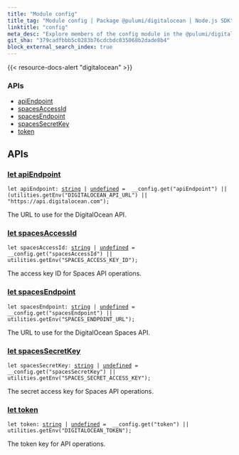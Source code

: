 ```yaml
---
title: "Module config"
title_tag: "Module config | Package @pulumi/digitalocean | Node.js SDK"
linktitle: "config"
meta_desc: "Explore members of the config module in the @pulumi/digitalocean package."
git_sha: "379cadfbbb5c0283b76cdcbdc035068b2dade8b4"
block_external_search_index: true
---
```


<!-- WARNING: this page was generated by a tool. Do not edit it by hand. -->
<!-- To change it, please see https://github.com/pulumi/docs/tree/master/tools/tscdocgen. -->

{{< resource-docs-alert "digitalocean" >}}






<h3>APIs</h3>
<ul class="api">
    <li><a href="#apiEndpoint"><span class="symbol api"></span>apiEndpoint</a></li>
    <li><a href="#spacesAccessId"><span class="symbol api"></span>spacesAccessId</a></li>
    <li><a href="#spacesEndpoint"><span class="symbol api"></span>spacesEndpoint</a></li>
    <li><a href="#spacesSecretKey"><span class="symbol api"></span>spacesSecretKey</a></li>
    <li><a href="#token"><span class="symbol api"></span>token</a></li>
</ul>




<h2 id="apis">APIs</h2>
<h3 class="pdoc-module-header" id="apiEndpoint" data-link-title="apiEndpoint">
    <a href="https://github.com/pulumi/pulumi-digitalocean/blob/379cadfbbb5c0283b76cdcbdc035068b2dade8b4/sdk/nodejs/config/vars.ts#L12">
        let <strong>apiEndpoint</strong>
    </a>
</h3>

<pre class="highlight"><code><span class='kd'>let</span> apiEndpoint: <span class='kd'><a href='https://developer.mozilla.org/en-US/docs/Web/JavaScript/Reference/Global_Objects/String'>string</a></span> | <span class='kd'><a href='https://developer.mozilla.org/en-US/docs/Web/JavaScript/Reference/Global_Objects/undefined'>undefined</a></span> = <span class='s2'> __config.get(&#34;apiEndpoint&#34;) || (utilities.getEnv(&#34;DIGITALOCEAN_API_URL&#34;) || &#34;https://api.digitalocean.com&#34;)</span>;</code></pre>

The URL to use for the DigitalOcean API.

<h3 class="pdoc-module-header" id="spacesAccessId" data-link-title="spacesAccessId">
    <a href="https://github.com/pulumi/pulumi-digitalocean/blob/379cadfbbb5c0283b76cdcbdc035068b2dade8b4/sdk/nodejs/config/vars.ts#L16">
        let <strong>spacesAccessId</strong>
    </a>
</h3>

<pre class="highlight"><code><span class='kd'>let</span> spacesAccessId: <span class='kd'><a href='https://developer.mozilla.org/en-US/docs/Web/JavaScript/Reference/Global_Objects/String'>string</a></span> | <span class='kd'><a href='https://developer.mozilla.org/en-US/docs/Web/JavaScript/Reference/Global_Objects/undefined'>undefined</a></span> = <span class='s2'> __config.get(&#34;spacesAccessId&#34;) || utilities.getEnv(&#34;SPACES_ACCESS_KEY_ID&#34;)</span>;</code></pre>

The access key ID for Spaces API operations.

<h3 class="pdoc-module-header" id="spacesEndpoint" data-link-title="spacesEndpoint">
    <a href="https://github.com/pulumi/pulumi-digitalocean/blob/379cadfbbb5c0283b76cdcbdc035068b2dade8b4/sdk/nodejs/config/vars.ts#L20">
        let <strong>spacesEndpoint</strong>
    </a>
</h3>

<pre class="highlight"><code><span class='kd'>let</span> spacesEndpoint: <span class='kd'><a href='https://developer.mozilla.org/en-US/docs/Web/JavaScript/Reference/Global_Objects/String'>string</a></span> | <span class='kd'><a href='https://developer.mozilla.org/en-US/docs/Web/JavaScript/Reference/Global_Objects/undefined'>undefined</a></span> = <span class='s2'> __config.get(&#34;spacesEndpoint&#34;) || utilities.getEnv(&#34;SPACES_ENDPOINT_URL&#34;)</span>;</code></pre>

The URL to use for the DigitalOcean Spaces API.

<h3 class="pdoc-module-header" id="spacesSecretKey" data-link-title="spacesSecretKey">
    <a href="https://github.com/pulumi/pulumi-digitalocean/blob/379cadfbbb5c0283b76cdcbdc035068b2dade8b4/sdk/nodejs/config/vars.ts#L24">
        let <strong>spacesSecretKey</strong>
    </a>
</h3>

<pre class="highlight"><code><span class='kd'>let</span> spacesSecretKey: <span class='kd'><a href='https://developer.mozilla.org/en-US/docs/Web/JavaScript/Reference/Global_Objects/String'>string</a></span> | <span class='kd'><a href='https://developer.mozilla.org/en-US/docs/Web/JavaScript/Reference/Global_Objects/undefined'>undefined</a></span> = <span class='s2'> __config.get(&#34;spacesSecretKey&#34;) || utilities.getEnv(&#34;SPACES_SECRET_ACCESS_KEY&#34;)</span>;</code></pre>

The secret access key for Spaces API operations.

<h3 class="pdoc-module-header" id="token" data-link-title="token">
    <a href="https://github.com/pulumi/pulumi-digitalocean/blob/379cadfbbb5c0283b76cdcbdc035068b2dade8b4/sdk/nodejs/config/vars.ts#L28">
        let <strong>token</strong>
    </a>
</h3>

<pre class="highlight"><code><span class='kd'>let</span> token: <span class='kd'><a href='https://developer.mozilla.org/en-US/docs/Web/JavaScript/Reference/Global_Objects/String'>string</a></span> | <span class='kd'><a href='https://developer.mozilla.org/en-US/docs/Web/JavaScript/Reference/Global_Objects/undefined'>undefined</a></span> = <span class='s2'> __config.get(&#34;token&#34;) || utilities.getEnv(&#34;DIGITALOCEAN_TOKEN&#34;)</span>;</code></pre>

The token key for API operations.


